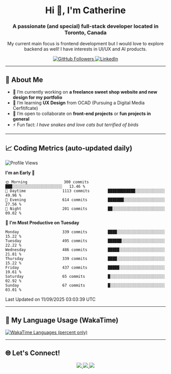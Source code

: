 <!-- Profile Header -->
<h1 align="center">Hi 👋, I'm Catherine</h1>
<h3 align="center">A passionate (and special) full-stack developer located in Toronto, Canada</h3>
<p align="center">My current main focus is frontend development but I would love to explore backend as well! I have interests in UI/UX and AI products.</p>

<p align="center">
  <a href="https://github.com/CatherineZM">
    <img src="https://img.shields.io/github/followers/CatherineZM?label=Followers&style=social" alt="GitHub Followers" />
  </a>
  <a href="https://www.linkedin.com/in/catherine-zhou-1016/">
    <img src="https://img.shields.io/badge/LinkedIn-Connect-blue?style=flat-square&logo=linkedin" alt="LinkedIn" />
  </a>
</p>

---

## 🚀 About Me
- 🔭 I’m currently working on **a freelance sweet shop website and new design for my portfolio**
- 🌱 I’m learning **UX Design** from OCAD (Pursuing a Digital Media Cerfitifcate)
- 👯 I’m open to collaborate on **front-end projects** or **fun projects in general**
- ⚡ Fun fact: *I have snakes and love cats but terrified of birds*

---

## 📈 Coding Metrics (auto-updated daily)
<!--START_SECTION:waka-->
![Profile Views](http://img.shields.io/badge/Profile%20Views-0-blue)

**I'm an Early 🐤** 

```text
🌞 Morning                300 commits         ███░░░░░░░░░░░░░░░░░░░░░░   13.46 % 
🌆 Daytime                1113 commits        ████████████░░░░░░░░░░░░░   49.96 % 
🌃 Evening                614 commits         ███████░░░░░░░░░░░░░░░░░░   27.56 % 
🌙 Night                  201 commits         ██░░░░░░░░░░░░░░░░░░░░░░░   09.02 % 
```
📅 **I'm Most Productive on Tuesday** 

```text
Monday                   339 commits         ████░░░░░░░░░░░░░░░░░░░░░   15.22 % 
Tuesday                  495 commits         ██████░░░░░░░░░░░░░░░░░░░   22.22 % 
Wednesday                486 commits         █████░░░░░░░░░░░░░░░░░░░░   21.81 % 
Thursday                 339 commits         ████░░░░░░░░░░░░░░░░░░░░░   15.22 % 
Friday                   437 commits         █████░░░░░░░░░░░░░░░░░░░░   19.61 % 
Saturday                 65 commits          █░░░░░░░░░░░░░░░░░░░░░░░░   02.92 % 
Sunday                   67 commits          █░░░░░░░░░░░░░░░░░░░░░░░░   03.01 % 
```



 Last Updated on 11/09/2025 03:03:39 UTC
<!--END_SECTION:waka-->

---

## 🧠 My Language Usage (WakaTime)
<a href="https://wakatime.com/@CatherineZM">
  <img
    src="https://github-readme-stats.vercel.app/api/wakatime?username=CatherineZM&display_format=percent&langs_count=5&v=2"
    alt="WakaTime Languages (percent only)" />
</a>

---

## 🌐 Let's Connect!
<p align="center">
  <a href="https://github.com/CatherineZM">
    <img src="https://img.shields.io/badge/GitHub-%2312100E.svg?&style=for-the-badge&logo=github&logoColor=white" />
  </a>
  <a href="https://www.linkedin.com/in/catherine-zhou-1016/">
    <img src="https://img.shields.io/badge/LinkedIn-%230077B5.svg?&style=for-the-badge&logo=linkedin&logoColor=white" />
  </a>
  <a href="mailto:catherine.zm@outlook.com">
    <img src="https://img.shields.io/badge/Email-D14836?style=for-the-badge&logo=gmail&logoColor=white" />
  </a>
</p>

